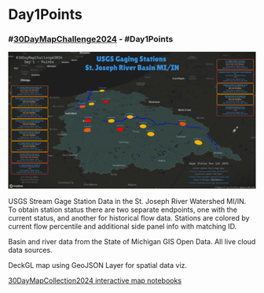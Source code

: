 # Day1Points
### #[30DayMapChallenge2024](https://30daymapchallenge.com/) - #Day1Points

<p float="left">
  <img src="../images/Day1Points.png" width="800" alt="Day1 Points Map of USGS River Gaging Stations St Joseph River Basin Michigan Indiana">
</p>

USGS Stream Gage Station Data in the St. Joseph River Watershed MI/IN.   
To obtain station status there are two separate endpoints, one with the current status, and another for historical flow data. Stations are colored by current flow percentile and additional side panel info with matching ID.   


Basin and river data from the State of Michigan GIS Open Data. All live cloud data sources.   


DeckGL map using GeoJSON Layer for spatial data viz.    


[30DayMapCollection2024 interactive map notebooks](https://observablehq.com/@location-artistry/30daymapchallenge2024)
